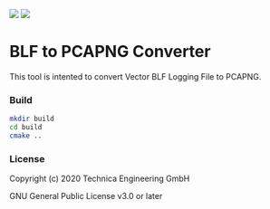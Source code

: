 ![](https://img.shields.io/github/workflow/status/Technica-Engineering/Technica.Traces.Blf.Converter/CMake)
![](https://img.shields.io/github/license/Technica-Engineering/Technica.Traces.Blf.Converter)

# BLF to PCAPNG Converter

This tool is intented to convert Vector BLF Logging File to PCAPNG.

### Build

```sh
mkdir build
cd build
cmake ..
```

### License

Copyright (c) 2020 Technica Engineering GmbH

GNU General Public License v3.0 or later
